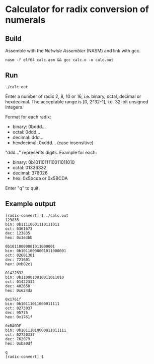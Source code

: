 # Calculator for radix conversion of numerals
## Build
Assemble with the *Netwide Assembler* (NASM) and link with gcc.
```
nasm -f elf64 calc.asm && gcc calc.o -o calc.out
```

## Run
```
./calc.out
```

Enter a number of radix 2, 8, 10 or 16, i.e. binary, octal, decimal or hexdecimal. The acceptable range is [0, 2^32-1], i.e. 32-bit unsigned integers.

Format for each radix:
- binary: 0bddd...
- octal: 0ddd...
- decimal: ddd...
- hexdecimal: 0xddd... (case insensitive)

"ddd..." represents digits. Example for each:
- binary: 0b1011011110011011010
- octal: 01336332
- decimal: 376026
- hex: 0x5bcda or 0x5BCDA

Enter "q" to quit.

## Example output

```
[radix-convert] $ ./calc.out
123835
bin: 0b11110001110111011
oct: 0361673
dec: 123835
hex: 0x1e3bb

0b10110000001011000001
bin: 0b10110000001011000001
oct: 02601301
dec: 721601
hex: 0xb02c1

01422332
bin: 0b1100010010011011010
oct: 01422332
dec: 402650
hex: 0x624da

0x1761f
bin: 0b10111011000011111
oct: 0273037
dec: 95775
hex: 0x1761f

0xBA0DF
bin: 0b10111010000011011111
oct: 02720337
dec: 762079
hex: 0xba0df

q
[radix-convert] $ 
```
